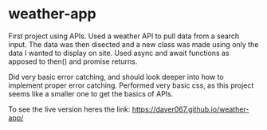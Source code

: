# weather-app

First project using APIs. 
Used a weather API to pull data from a search input. The data was then disected and a new class was made using only the data I wanted to display on site.
Used async and await functions as apposed to then() and promise returns.

Did very basic error catching, and should look deeper into how to implement proper error catching.
Performed very basic css, as this project seems like a smaller one to get the basics of APIs.

To see the live version heres the link:
https://daver067.github.io/weather-app/
